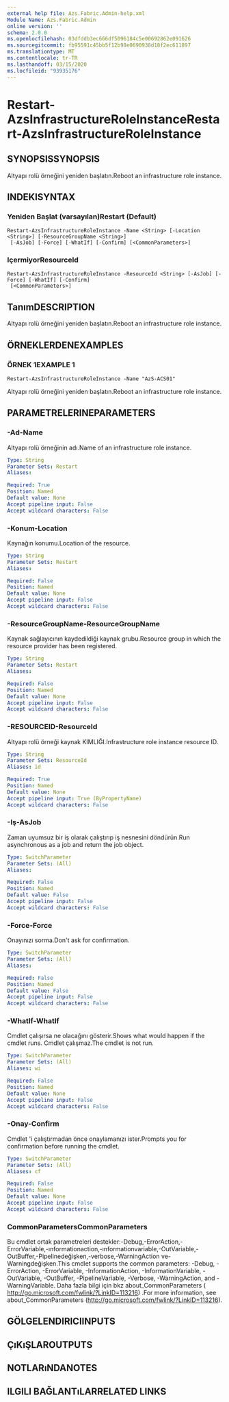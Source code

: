 ```yaml
---
external help file: Azs.Fabric.Admin-help.xml
Module Name: Azs.Fabric.Admin
online version: ''
schema: 2.0.0
ms.openlocfilehash: 03dfddb3ec666df5096184c5e00692862e091626
ms.sourcegitcommit: fb95591c45bb5f12b98e0690938d18f2ec611897
ms.translationtype: MT
ms.contentlocale: tr-TR
ms.lasthandoff: 03/15/2020
ms.locfileid: "93935176"
---
```

# <span data-ttu-id="6d038-101">Restart-AzsInfrastructureRoleInstance</span><span class="sxs-lookup"><span data-stu-id="6d038-101">Restart-AzsInfrastructureRoleInstance</span></span>

## <span data-ttu-id="6d038-102">SYNOPSIS</span><span class="sxs-lookup"><span data-stu-id="6d038-102">SYNOPSIS</span></span>
<span data-ttu-id="6d038-103">Altyapı rolü örneğini yeniden başlatın.</span><span class="sxs-lookup"><span data-stu-id="6d038-103">Reboot an infrastructure role instance.</span></span>

## <span data-ttu-id="6d038-104">INDEKI</span><span class="sxs-lookup"><span data-stu-id="6d038-104">SYNTAX</span></span>

### <span data-ttu-id="6d038-105">Yeniden Başlat (varsayılan)</span><span class="sxs-lookup"><span data-stu-id="6d038-105">Restart (Default)</span></span>
```
Restart-AzsInfrastructureRoleInstance -Name <String> [-Location <String>] [-ResourceGroupName <String>]
 [-AsJob] [-Force] [-WhatIf] [-Confirm] [<CommonParameters>]
```

### <span data-ttu-id="6d038-106">Içermiyor</span><span class="sxs-lookup"><span data-stu-id="6d038-106">ResourceId</span></span>
```
Restart-AzsInfrastructureRoleInstance -ResourceId <String> [-AsJob] [-Force] [-WhatIf] [-Confirm]
 [<CommonParameters>]
```

## <span data-ttu-id="6d038-107">Tanım</span><span class="sxs-lookup"><span data-stu-id="6d038-107">DESCRIPTION</span></span>
<span data-ttu-id="6d038-108">Altyapı rolü örneğini yeniden başlatın.</span><span class="sxs-lookup"><span data-stu-id="6d038-108">Reboot an infrastructure role instance.</span></span>

## <span data-ttu-id="6d038-109">ÖRNEKLERDEN</span><span class="sxs-lookup"><span data-stu-id="6d038-109">EXAMPLES</span></span>

### <span data-ttu-id="6d038-110">ÖRNEK 1</span><span class="sxs-lookup"><span data-stu-id="6d038-110">EXAMPLE 1</span></span>
```
Restart-AzsInfrastructureRoleInstance -Name "AzS-ACS01"
```

<span data-ttu-id="6d038-111">Altyapı rolü örneğini yeniden başlatın.</span><span class="sxs-lookup"><span data-stu-id="6d038-111">Reboot an infrastructure role instance.</span></span>

## <span data-ttu-id="6d038-112">PARAMETRELERINE</span><span class="sxs-lookup"><span data-stu-id="6d038-112">PARAMETERS</span></span>

### <span data-ttu-id="6d038-113">-Ad</span><span class="sxs-lookup"><span data-stu-id="6d038-113">-Name</span></span>
<span data-ttu-id="6d038-114">Altyapı rolü örneğinin adı.</span><span class="sxs-lookup"><span data-stu-id="6d038-114">Name of an infrastructure role instance.</span></span>

```yaml
Type: String
Parameter Sets: Restart
Aliases:

Required: True
Position: Named
Default value: None
Accept pipeline input: False
Accept wildcard characters: False
```

### <span data-ttu-id="6d038-115">-Konum</span><span class="sxs-lookup"><span data-stu-id="6d038-115">-Location</span></span>
<span data-ttu-id="6d038-116">Kaynağın konumu.</span><span class="sxs-lookup"><span data-stu-id="6d038-116">Location of the resource.</span></span>

```yaml
Type: String
Parameter Sets: Restart
Aliases:

Required: False
Position: Named
Default value: None
Accept pipeline input: False
Accept wildcard characters: False
```

### <span data-ttu-id="6d038-117">-ResourceGroupName</span><span class="sxs-lookup"><span data-stu-id="6d038-117">-ResourceGroupName</span></span>
<span data-ttu-id="6d038-118">Kaynak sağlayıcının kaydedildiği kaynak grubu.</span><span class="sxs-lookup"><span data-stu-id="6d038-118">Resource group in which the resource provider has been registered.</span></span>

```yaml
Type: String
Parameter Sets: Restart
Aliases:

Required: False
Position: Named
Default value: None
Accept pipeline input: False
Accept wildcard characters: False
```

### <span data-ttu-id="6d038-119">-RESOURCEID</span><span class="sxs-lookup"><span data-stu-id="6d038-119">-ResourceId</span></span>
<span data-ttu-id="6d038-120">Altyapı rolü örneği kaynak KIMLIĞI.</span><span class="sxs-lookup"><span data-stu-id="6d038-120">Infrastructure role instance resource ID.</span></span>

```yaml
Type: String
Parameter Sets: ResourceId
Aliases: id

Required: True
Position: Named
Default value: None
Accept pipeline input: True (ByPropertyName)
Accept wildcard characters: False
```

### <span data-ttu-id="6d038-121">-Iş</span><span class="sxs-lookup"><span data-stu-id="6d038-121">-AsJob</span></span>
<span data-ttu-id="6d038-122">Zaman uyumsuz bir iş olarak çalıştırıp iş nesnesini döndürün.</span><span class="sxs-lookup"><span data-stu-id="6d038-122">Run asynchronous as a job and return the job object.</span></span>

```yaml
Type: SwitchParameter
Parameter Sets: (All)
Aliases:

Required: False
Position: Named
Default value: False
Accept pipeline input: False
Accept wildcard characters: False
```

### <span data-ttu-id="6d038-123">-Force</span><span class="sxs-lookup"><span data-stu-id="6d038-123">-Force</span></span>
<span data-ttu-id="6d038-124">Onayınızı sorma.</span><span class="sxs-lookup"><span data-stu-id="6d038-124">Don't ask for confirmation.</span></span>

```yaml
Type: SwitchParameter
Parameter Sets: (All)
Aliases:

Required: False
Position: Named
Default value: False
Accept pipeline input: False
Accept wildcard characters: False
```

### <span data-ttu-id="6d038-125">-WhatIf</span><span class="sxs-lookup"><span data-stu-id="6d038-125">-WhatIf</span></span>
<span data-ttu-id="6d038-126">Cmdlet çalışırsa ne olacağını gösterir.</span><span class="sxs-lookup"><span data-stu-id="6d038-126">Shows what would happen if the cmdlet runs.</span></span>
<span data-ttu-id="6d038-127">Cmdlet çalışmaz.</span><span class="sxs-lookup"><span data-stu-id="6d038-127">The cmdlet is not run.</span></span>

```yaml
Type: SwitchParameter
Parameter Sets: (All)
Aliases: wi

Required: False
Position: Named
Default value: None
Accept pipeline input: False
Accept wildcard characters: False
```

### <span data-ttu-id="6d038-128">-Onay</span><span class="sxs-lookup"><span data-stu-id="6d038-128">-Confirm</span></span>
<span data-ttu-id="6d038-129">Cmdlet 'i çalıştırmadan önce onaylamanızı ister.</span><span class="sxs-lookup"><span data-stu-id="6d038-129">Prompts you for confirmation before running the cmdlet.</span></span>

```yaml
Type: SwitchParameter
Parameter Sets: (All)
Aliases: cf

Required: False
Position: Named
Default value: None
Accept pipeline input: False
Accept wildcard characters: False
```

### <span data-ttu-id="6d038-130">CommonParameters</span><span class="sxs-lookup"><span data-stu-id="6d038-130">CommonParameters</span></span>
<span data-ttu-id="6d038-131">Bu cmdlet ortak parametreleri destekler:-Debug,-ErrorAction,-ErrorVariable,-ınformationaction,-ınformationvariable,-OutVariable,-OutBuffer,-Pipelinedeğişken,-verbose,-WarningAction ve-Warningdeğişken.</span><span class="sxs-lookup"><span data-stu-id="6d038-131">This cmdlet supports the common parameters: -Debug, -ErrorAction, -ErrorVariable, -InformationAction, -InformationVariable, -OutVariable, -OutBuffer, -PipelineVariable, -Verbose, -WarningAction, and -WarningVariable.</span></span> <span data-ttu-id="6d038-132">Daha fazla bilgi için bkz about_CommonParameters ( http://go.microsoft.com/fwlink/?LinkID=113216) .</span><span class="sxs-lookup"><span data-stu-id="6d038-132">For more information, see about_CommonParameters (http://go.microsoft.com/fwlink/?LinkID=113216).</span></span>

## <span data-ttu-id="6d038-133">GÖLGELENDIRICI</span><span class="sxs-lookup"><span data-stu-id="6d038-133">INPUTS</span></span>

## <span data-ttu-id="6d038-134">ÇıKıŞLAR</span><span class="sxs-lookup"><span data-stu-id="6d038-134">OUTPUTS</span></span>

## <span data-ttu-id="6d038-135">NOTLARıNDA</span><span class="sxs-lookup"><span data-stu-id="6d038-135">NOTES</span></span>

## <span data-ttu-id="6d038-136">ILGILI BAĞLANTıLAR</span><span class="sxs-lookup"><span data-stu-id="6d038-136">RELATED LINKS</span></span>
